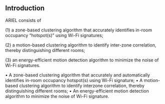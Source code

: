 ## Introduction

ARIEL consists of

(1) a zone-based clustering algorithm that accurately identifies in-room occupancy “hotspot(s)” using Wi-Fi signatures; 

(2) a motion-based clustering algorithm to identify inter-zone correlation, thereby distinguishing different rooms; 

(3) an energy-efficient motion detection algorithm to minimize the noise of Wi-Fi signatures.



• A zone-based clustering algorithm that accurately and automatically identifies in-room occupancy hotspot(s) using Wi-Fi signature;
• A motion-based clustering algorithm to identify interzone correlation, thereby distinguishing different rooms;
• An energy-efficient motion detection algorithm to minimize the noise of Wi-Fi signature.

